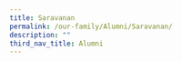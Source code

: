 ```yaml
---
title: Saravanan
permalink: /our-family/Alumni/Saravanan/
description: ""
third_nav_title: Alumni
---
```

